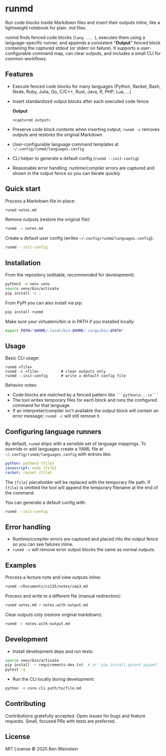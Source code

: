 # runmd

Run code blocks inside Markdown files and insert their outputs inline, like a lightweight notebook for plain .md files.

runmd finds fenced code blocks (```lang ... ```), executes them using a language-specific runner, and appends a consistent
"**Output**" fenced block containing the captured stdout (or stderr on failure). It supports a user-configurable command map,
can clear outputs, and includes a small CLI for common workflows.

## Features

- Execute fenced code blocks for many languages (Python, Racket, Bash, Node, Ruby, Julia, Go, C/C++, Rust, Java, R, PHP, Lua, ...)
- Insert standardized output blocks after each executed code fence:

  **Output**
  ```
  <captured output>
  ```
- Preserve code block contents when inserting output; `runmd -c` removes outputs and restores the original Markdown
 - User-configurable language command templates at `~/.config/runmd/languages.config`
- CLI helper to generate a default config (`runmd --init-config`)
- Reasonable error handling: runtime/compiler errors are captured and shown in the output fence so you can iterate quickly

## Quick start

Process a Markdown file in-place:

```bash
runmd notes.md
```

Remove outputs (restore the original file):

```bash
runmd -c notes.md
```

Create a default user config (writes `~/.config/runmd/languages.config`):

```bash
runmd --init-config
```

## Installation

From the repository (editable, recommended for development):

```bash
python3 -m venv venv
source venv/bin/activate
pip install -e .
```

From PyPI you can also install via pip:

```bash
pip install runmd
```

Make sure your virtualenv/bin is in PATH if you installed locally:

```bash
export PATH="$HOME/.local/bin:$HOME/.cargo/bin:$PATH"
```

## Usage

Basic CLI usage:

```text
runmd <file>
runmd -c <file>          # clear outputs only
runmd --init-config      # write a default config file
```

Behavior notes:
- Code blocks are matched by a fenced pattern like ````` ```python\n...\n``` `````
- The tool writes temporary files for each block and runs the configured command for that language.
- If an interpreter/compiler isn't available the output block will contain an error message; `runmd -c` will still remove it.

## Configuring language runners

By default, `runmd` ships with a sensible set of language mappings. To override or add languages create a YAML file at
`~/.config/runmd/languages.config` with entries like:

```yaml
python: python3 {file}
javascript: node {file}
racket: racket {file}
```

The `{file}` placeholder will be replaced with the temporary file path. If `{file}` is omitted the tool will append the temporary filename at the end of the command.

You can generate a default config with:

```bash
runmd --init-config
```

## Error handling

- Runtime/compiler errors are captured and placed into the output fence so you can see failures inline.
- `runmd -c` will remove error output blocks the same as normal outputs.

## Examples

Process a lecture note and view outputs inline:

```bash
runmd ~/Documents/cs135/notes/sep3.md
```

Process and write to a different file (manual redirection):

```bash
runmd notes.md > notes.with-output.md
```

Clear outputs only (restore original markdown):

```bash
runmd -c notes.with-output.md
```

## Development

- Install development deps and run tests:

```bash
source venv/bin/activate
pip install -r requirements-dev.txt  # or `pip install pytest pyyaml`
pytest -q
```

- Run the CLI locally during development:

```bash
python -m core.cli path/to/file.md
```

## Contributing

Contributions gratefully accepted. Open issues for bugs and feature requests. Small, focused PRs with tests are preferred.

## License

MIT License © 2025 Ben Weinstein
